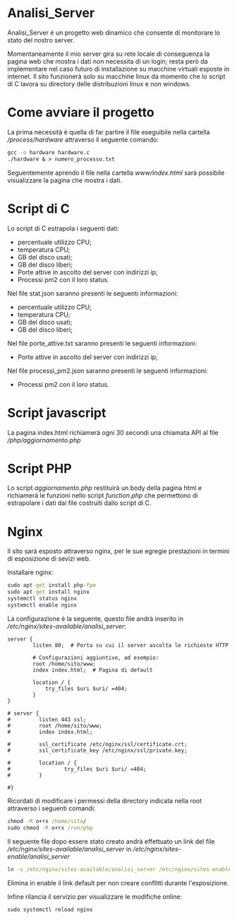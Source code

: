 # Analisi_Server

Analisi_Server è un progetto web dinamico che consente di monitorare lo stato del nostro server.

Momentaneamente il mio server gira su rete locale di conseguenza la pagina web che mostra i dati non necessita di un login; resta però da implementare nel caso futuro di installazione su macchine virtuali esposte in internet.
Il sito funzionerà solo su macchine linux da momento che lo script di C lavora su directory delle distribuzioni linux e non windows.

# Come avviare il progetto

La prima necessità è quella di far partire il file eseguibile nella cartella _/process/hardware_ attraverso il seguente comando:

```cmd
gcc -o hardware hardware.c
./hardware & > numero_processo.txt
```

Seguentemente aprendo il file nella cartella _www/index.html_ sarà possibile visualizzare la pagina che mostra i dati.

# Script di C

Lo script di C estrapola i seguenti dati:

- percentuale utilizzo CPU;
- temperatura CPU;
- GB del disco usati;
- GB del disco liberi;
- Porte attive in ascolto del server con indirizzi ip;
- Processi pm2 con il loro status.

Nel file stat.json saranno presenti le seguenti informazioni:

- percentuale utilizzo CPU;
- temperatura CPU;
- GB del disco usati;
- GB del disco liberi;

Nel file porte_attive.txt saranno presenti le seguenti informazioni:

- Porte attive in ascolto del server con indirizzi ip;

Nel file processi_pm2.json saranno presenti le seguenti informazioni:

- Processi pm2 con il loro status.

# Script javascript

La pagina index.html richiamerà ogni 30 secondi una chiamata API al file _/php/aggiornamento.php_

# Script PHP

Lo script _aggiornamento.php_ restituirà un body della pagina html e richiamerà le funzioni nello script _function.php_ che permettono di estrapolare i dati dai file costruiti dallo script di C.

# Nginx

Il sito sarà esposto attraverso nginx, per le sue egregie prestazioni in termini di esposizione di sevizi web.

Installare nginx:

```cmd
sudo apt-get install php-fpm
sudo apt-get install nginx
systemctl status nginx
systemctl enable nginx
```

La configurazione è la seguente, questo file andrà inserito in _/etc/nginx/sites-available/analisi_server_:

```nginx
server {
        listen 80;  # Porta su cui il server ascolta le richieste HTTP

        # Configurazioni aggiuntive, ad esempio:
        root /home/sito/www;
        index index.html;  # Pagina di default

        location / {
            try_files $uri $uri/ =404;
        }
}

# server {
#         listen 443 ssl;
#         root /home/sito/www;
#         index index.html;

#         ssl_certificate /etc/nginx/ssl/certificate.crt;
#         ssl_certificate_key /etc/nginx/ssl/private.key;

#         location / {
#                 try_files $uri $uri/ =404;
#         }

#}

```

Ricordati di modificare i permessi della directory indicata nella root attraverso i seguenti comandi:

```cmd
chmod -R o+rx /home/sito/
sudo chmod -R o+rx /run/php

```

Il seguente file dopo essere stato creato andrà effettuato un link del file _/etc/nginx/sites-available/analisi_server_ in _/etc/nginx/sites-enable/analisi_server_

```cmd
ln -s /etc/nginx/sites-available/analisi_server /etc/nginx/sites-enabled
```

Elimina in enable il link default per non creare conflitti durante l'esposizione.

Infine rilancia il servizio per visualizzare le modifiche online:

```cmd
sudo systemctl reload nginx
```
